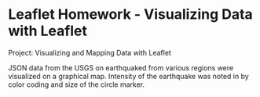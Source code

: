 # Leaflet Homework - Visualizing Data with Leaflet

Project: Visualizing and Mapping Data with Leaflet

JSON data from the USGS on earthquaked from various regions were visualized on a graphical map.
Intensity of the earthquake was noted in by color coding and size of the circle marker.

